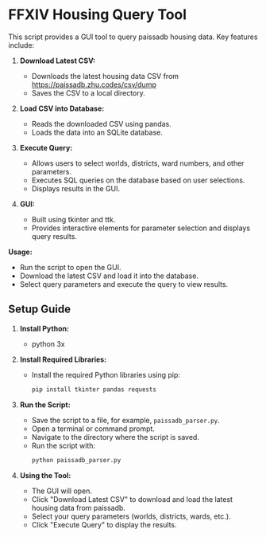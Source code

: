 # FFXIV Housing Query Tool

This script provides a GUI tool to query paissadb housing data. Key features include:

1. **Download Latest CSV:**
   - Downloads the latest housing data CSV from https://paissadb.zhu.codes/csv/dump
   - Saves the CSV to a local directory.

2. **Load CSV into Database:**
   - Reads the downloaded CSV using pandas.
   - Loads the data into an SQLite database.

3. **Execute Query:**
   - Allows users to select worlds, districts, ward numbers, and other parameters.
   - Executes SQL queries on the database based on user selections.
   - Displays results in the GUI.

4. **GUI:**
   - Built using tkinter and ttk.
   - Provides interactive elements for parameter selection and displays query results.

**Usage:**
- Run the script to open the GUI.
- Download the latest CSV and load it into the database.
- Select query parameters and execute the query to view results.



## Setup Guide

1. **Install Python:**
   - python 3x

2. **Install Required Libraries:**
   - Install the required Python libraries using pip:
     ```sh
     pip install tkinter pandas requests
     ```

3. **Run the Script:**
   - Save the script to a file, for example, `paissadb_parser.py`.
   - Open a terminal or command prompt.
   - Navigate to the directory where the script is saved.
   - Run the script with:
     ```sh
     python paissadb_parser.py
     ```

4. **Using the Tool:**
   - The GUI will open.
   - Click "Download Latest CSV" to download and load the latest housing data from paissadb.
   - Select your query parameters (worlds, districts, wards, etc.).
   - Click "Execute Query" to display the results.

